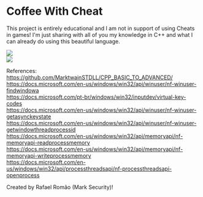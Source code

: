 # Coffee With Cheat

This project is entirely educational and I am not in support of using Cheats in games! I'm just sharing with all of you my knowledge in C++ and what I can already do using this beautiful language.

<img src="https://imgur.com/fPfq0tL.png">

<br>

<img src="https://imgur.com/IyxGsdQ.png">

References:<br>
https://github.com/MarktwainSTDLL/CPP_BASIC_TO_ADVANCED/
<br>
https://docs.microsoft.com/en-us/windows/win32/api/winuser/nf-winuser-findwindowa
<br>
https://docs.microsoft.com/pt-br/windows/win32/inputdev/virtual-key-codes
<br>
https://docs.microsoft.com/en-us/windows/win32/api/winuser/nf-winuser-getasynckeystate
<br>
https://docs.microsoft.com/en-us/windows/win32/api/winuser/nf-winuser-getwindowthreadprocessid
<br>
https://docs.microsoft.com/en-us/windows/win32/api/memoryapi/nf-memoryapi-readprocessmemory
<br>
https://docs.microsoft.com/en-us/windows/win32/api/memoryapi/nf-memoryapi-writeprocessmemory
<br>
https://docs.microsoft.com/en-us/windows/win32/api/processthreadsapi/nf-processthreadsapi-openprocess

Created by Rafael Romão (Mark Security)!
